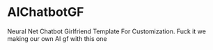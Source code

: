 # AIChatbotGF
Neural Net Chatbot Girlfriend Template For Customization.
Fuck it we making our own AI gf with this one
